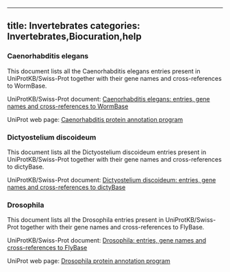 
---
title: Invertebrates
categories: Invertebrates,Biocuration,help
---

### Caenorhabditis elegans

This document lists all the Caenorhabditis elegans entries present in UniProtKB/Swiss-Prot together with their gene names and cross-references to WormBase.

UniProtKB/Swiss-Prot document: [Caenorhabditis elegans: entries, gene names and cross-references to WormBase](http://www.uniprot.org/docs/celegans)  
  
UniProt web page: [Caenorhabditis protein annotation program](http://www.uniprot.org/program/Caenorhabditis)

### Dictyostelium discoideum

This document lists all the Dictyostelium discoideum entries present in UniProtKB/Swiss-Prot together with their gene names and cross-references to dictyBase.

UniProtKB/Swiss-Prot document: [Dictyostelium discoideum: entries, gene names and cross-references to dictyBase](http://www.uniprot.org/docs/dicty)

### Drosophila

This document lists all the Drosophila entries present in UniProtKB/Swiss-Prot together with their gene names and cross-references to FlyBase.

UniProtKB/Swiss-Prot document: [Drosophila: entries, gene names and cross-references to FlyBase](http://www.uniprot.org/docs/fly)  
  
UniProt web page: [Drosophila protein annotation program](http://www.uniprot.org/program/Drosophila)
        